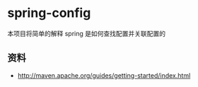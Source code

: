# spring-config

本项目将简单的解释 spring 是如何查找配置并关联配置的

## 资料

- http://maven.apache.org/guides/getting-started/index.html